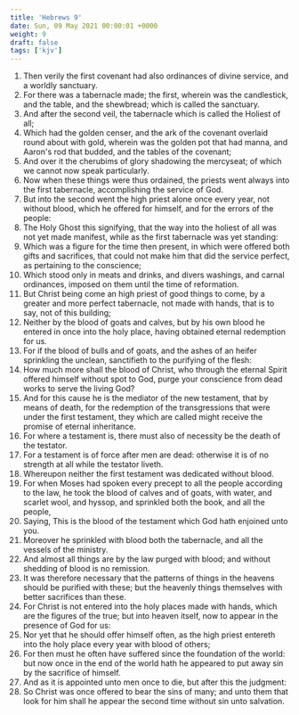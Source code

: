 ```yaml
---
title: 'Hebrews 9'
date: Sun, 09 May 2021 00:00:01 +0000
weight: 9
draft: false
tags: ['kjv'] 
---
```


1. Then verily the first covenant had also ordinances of divine service, and a worldly sanctuary.
2. For there was a tabernacle made; the first, wherein was the candlestick, and the table, and the shewbread; which is called the sanctuary.
3. And after the second veil, the tabernacle which is called the Holiest of all;
4. Which had the golden censer, and the ark of the covenant overlaid round about with gold, wherein was the golden pot that had manna, and Aaron's rod that budded, and the tables of the covenant;
5. And over it the cherubims of glory shadowing the mercyseat; of which we cannot now speak particularly.
6. Now when these things were thus ordained, the priests went always into the first tabernacle, accomplishing the service of God.
7. But into the second went the high priest alone once every year, not without blood, which he offered for himself, and for the errors of the people:
8. The Holy Ghost this signifying, that the way into the holiest of all was not yet made manifest, while as the first tabernacle was yet standing:
9. Which was a figure for the time then present, in which were offered both gifts and sacrifices, that could not make him that did the service perfect, as pertaining to the conscience;
10. Which stood only in meats and drinks, and divers washings, and carnal ordinances, imposed on them until the time of reformation.
11. But Christ being come an high priest of good things to come, by a greater and more perfect tabernacle, not made with hands, that is to say, not of this building;
12. Neither by the blood of goats and calves, but by his own blood he entered in once into the holy place, having obtained eternal redemption for us.
13. For if the blood of bulls and of goats, and the ashes of an heifer sprinkling the unclean, sanctifieth to the purifying of the flesh:
14. How much more shall the blood of Christ, who through the eternal Spirit offered himself without spot to God, purge your conscience from dead works to serve the living God?
15. And for this cause he is the mediator of the new testament, that by means of death, for the redemption of the transgressions that were under the first testament, they which are called might receive the promise of eternal inheritance.
16. For where a testament is, there must also of necessity be the death of the testator.
17. For a testament is of force after men are dead: otherwise it is of no strength at all while the testator liveth.
18. Whereupon neither the first testament was dedicated without blood.
19. For when Moses had spoken every precept to all the people according to the law, he took the blood of calves and of goats, with water, and scarlet wool, and hyssop, and sprinkled both the book, and all the people,
20. Saying, This is the blood of the testament which God hath enjoined unto you.
21. Moreover he sprinkled with blood both the tabernacle, and all the vessels of the ministry.
22. And almost all things are by the law purged with blood; and without shedding of blood is no remission.
23. It was therefore necessary that the patterns of things in the heavens should be purified with these; but the heavenly things themselves with better sacrifices than these.
24. For Christ is not entered into the holy places made with hands, which are the figures of the true; but into heaven itself, now to appear in the presence of God for us:
25. Nor yet that he should offer himself often, as the high priest entereth into the holy place every year with blood of others;
26. For then must he often have suffered since the foundation of the world: but now once in the end of the world hath he appeared to put away sin by the sacrifice of himself.
27. And as it is appointed unto men once to die, but after this the judgment:
28. So Christ was once offered to bear the sins of many; and unto them that look for him shall he appear the second time without sin unto salvation.
